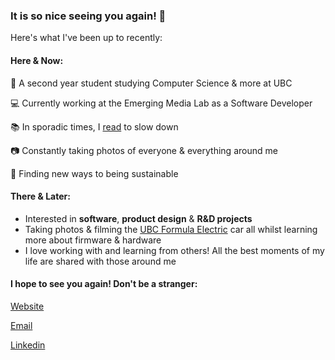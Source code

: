 ### It is so nice seeing you again! 👋

Here's what I've been up to recently: 

#### Here & Now: 

:school_satchel: A second year student studying Computer Science & more at UBC

:computer: Currently working at the Emerging Media Lab as a Software Developer

:books: In sporadic times, I [read](https://parallel-telephone-ee8.notion.site/fa81dd23c210421cbb732a73c72b633d?v=7d7ba9731ccb4d7da71a681554cd237a) to slow down

:camera: Constantly taking photos of everyone & everything around me

:herb: Finding new ways to being sustainable


#### There & Later:
* Interested in **software**, **product design** & **R&D projects** 
* Taking photos & filming the [UBC Formula Electric](https://www.ubcformulaelectric.com/) car all whilst learning more about firmware & hardware
* I love working with and learning from others! All the best moments of my life are shared with those around me

#### I hope to see you again! Don't be a stranger:

[Website](https://website-leahmariefernandez.vercel.app/)

[Email](mailto:leahhmfernandez@gmail.com)

[Linkedin](https://www.linkedin.com/in/leah-fernandez-120045198/)
